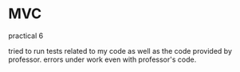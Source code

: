 # MVC
practical 6

tried to run tests related to my code as well as the code provided by professor.
errors under work even with professor's code.
